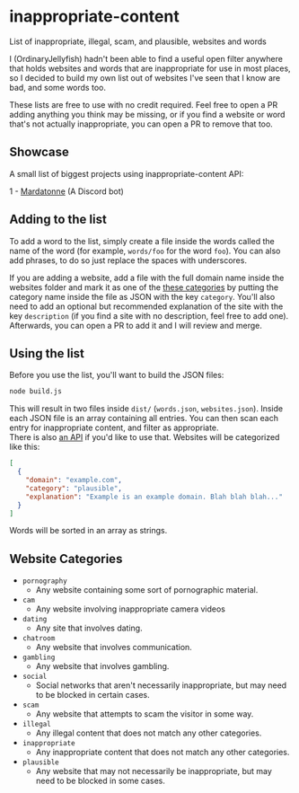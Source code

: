# inappropriate-content

List of inappropriate, illegal, scam, and plausible, websites and words

I (OrdinaryJellyfish) hadn't been able to find a useful open filter anywhere that holds websites and words that are inappropriate for use in most places, so I decided to build my own list out of websites I've seen that I know are bad, and some words too.  

These lists are free to use with no credit required. Feel free to open a PR adding anything you think may be missing, or if you find a website or word that's not actually inappropriate, you can open a PR to remove that too.

## Showcase
A small list of biggest projects using inappropriate-content API:

1 - [Mardatonne](https://mardatonne.tk) (A Discord bot)

## Adding to the list

To add a word to the list, simply create a file inside the words called the name of the word (for example, `words/foo` for the word `foo`). You can also add phrases, to do so just replace the spaces with underscores.  

If you are adding a website, add a file with the full domain name inside the websites folder and mark it as one of the [these categories](#website-categories) by putting the category name inside the file as JSON with the key `category`. You'll also need to add an optional but recommended explanation of the site with the key `description` (if you find a site with no description, feel free to add one).  
Afterwards, you can open a PR to add it and I will review and merge.

## Using the list

Before you use the list, you'll want to build the JSON files:

```bash
node build.js
```

This will result in two files inside `dist/` (`words.json`, `websites.json`). Inside each JSON file is an array containing all entries. You can then scan each entry for inappropriate content, and filter as appropriate.  
There is also [an API](https://github.com/NeotiDev/inappropriate-content/wiki/API-Reference) if you'd like to use that. Websites will be categorized like this:

```json
[
  {
    "domain": "example.com",
    "category": "plausible",
    "explanation": "Example is an example domain. Blah blah blah..."
  }
]
```

Words will be sorted in an array as strings.

## Website Categories

- `pornography`
  - Any website containing some sort of pornographic material.
- `cam`
  - Any website involving inappropriate camera videos
- `dating`
  - Any site that involves dating.
- `chatroom`
  - Any website that involves communication.
- `gambling`
  - Any website that involves gambling.
- `social`
  - Social networks that aren't necessarily inappropriate, but may need to be blocked in certain cases.
- `scam`
  - Any website that attempts to scam the visitor in some way.
- `illegal`
  - Any illegal content that does not match any other categories.
- `inappropriate`
  - Any inappropriate content that does not match any other categories.
- `plausible`
  - Any website that may not necessarily be inappropriate, but may need to be blocked in some cases.
